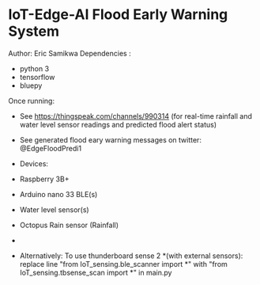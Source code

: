 # IoT-Edge-AI Flood Early Warning System

Author: Eric Samikwa
Dependencies :
+ python 3
+ tensorflow 
+ bluepy

Once running:
+ See https://thingspeak.com/channels/990314 
(for real-time rainfall and water level sensor readings and predicted flood alert status)
+ See generated flood eary warning messages on twitter: @EdgeFloodPredi1

+ Devices:
+ Raspberry 3B+
+ Arduino nano 33 BLE(s)
+ Water level sensor(s)
+ Octopus Rain sensor (Rainfall)
+ 
+ Alternatively:
To use thunderboard sense 2 *(with external sensors): replace line "from IoT_sensing.ble_scanner import *" with "from IoT_sensing.tbsense_scan import *" in main.py


